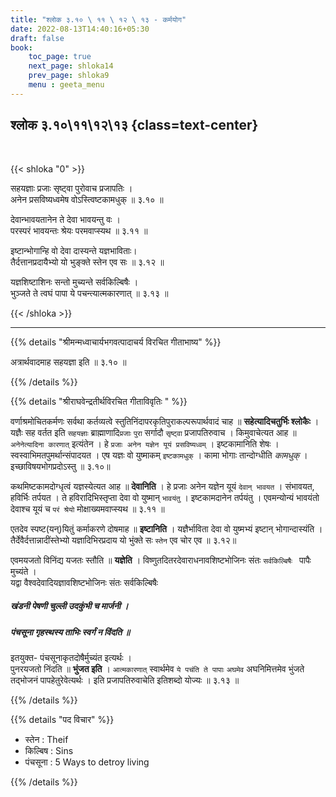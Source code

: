 ```yaml
---
title: "श्लोक ३.१० \ ११ \ १२ \ १३ - कर्मयोग"
date: 2022-08-13T14:40:16+05:30
draft: false
book:
    toc_page: true
    next_page: shloka14
    prev_page: shloka9
    menu : geeta_menu
---
```




## श्लोक ३.१०\११\१२\१३ {class=text-center}

<br/>

{{< shloka  "0"  >}}

सहयज्ञाः प्रजाः सृष्ट्वा पुरोवाच प्रजापतिः ।   
अनेन प्रसविष्यध्वमेष वोऽस्त्विष्टकामधुक् ॥ ३.१० ॥  

देवान्भावयतानेन ते देवा भावयन्तु वः ।  
परस्परं भावयन्तः श्रेयः परमवाप्स्यथ  ॥ ३.११ ॥  

इष्टान्भोगान्हि वो देवा दास्यन्ते यज्ञभाविताः।  
तैर्दत्तानप्रदायैभ्यो यो भुङ्क्ते स्तेन एव सः ॥ ३.१२ ॥  

यज्ञशिष्टाशिनः सन्तो मुच्यन्ते सर्वकिल्बिषैः ।    
भुञ्जते ते त्वघं पापा ये पचन्त्यात्मकारणात् ॥ ३.१३ ॥ 

{{< /shloka >}}

---


{{% details "श्रीमन्मध्वाचार्यभगवत्पादाचर्य विरचित  गीताभाष्य" %}}

अत्रार्थवादमाह सहयज्ञा इति  ॥ ३.१० ॥  

{{% /details %}}



{{% details "श्रीराघवेन्द्रतीर्थविरचित गीताविवृतिः " %}}

वर्णाश्रमोचितकर्मणः सर्वथा कर्तव्यत्वे 
स्तुतिनिंदापरकृतिपुराकल्परूपार्थवादं चाह ॥ 
**सहेत्यादिचतुर्भिः श्लोकैः** । यज्ञैः सह वर्तत इति `सहयज्ञाः` 
ब्राह्माणादि`प्रजाः` `पुरा` सर्गादौ `सृष्ट्वा` प्रजापतिरुवाच ।
किमुवाचेत्यत आह ॥ `अनेनेत्यादिना कारणात्` इत्यंतेन । 
हे `प्रजाः अनेन यज्ञेन यूयं प्रसविष्यध्वम्‌` ।
इष्टकामानिति शेषः । स्वस्वाभिमतपुमर्थान्संपादयत । एष
यज्ञः वो युष्माकम् `इष्टकामधुक्‌` । 
कामा भोगाः तान्दोग्धीति *कामधुक्*‌ । इच्छाविषयभोगप्रदोऽस्तु ॥ ३.१०॥   

कथमिष्टकामदोग्धृत्वं यज्ञस्येत्यत आह ॥ **देवानिति** । 
हे प्रजाः अनेन यज्ञेन यूयं `देवान्‌ भावयत` । 
संभावयत, हविर्भिः तर्पयत । 
ते हविरादिभिस्तृप्ता देवा वो युष्मान्‌ `भावयंतु` । 
इष्टकामदानेन तर्पयंतु । एवमन्योन्यं भावयंतो
देवाश्च यूयं च `परं श्रेयो` मोक्षाख्यमवाप्स्यथ 
॥ ३.११ ॥   

एतदेव स्पष्ट(यन्‌)यितुं कर्माकरणे दोषमाह ॥ **इष्टानिति** । 
यज्ञैर्भाविता देवा वो युष्मभ्यं इष्टान्‌ भोगान्दास्यंति । 
तैर्देवैर्दत्तान्नादींस्तेभ्यो यज्ञादिभिरप्रदाय 
यो भुंक्ते सः `स्तेन` एव चोर एव ॥ ३.१२॥   

एवमयजतो विनिंद्य यजतः स्तौति ॥ **यज्ञेति** । 
विष्णुतदितरदेवाराधनावशिष्टभोजिनः संतः `सर्वकिल्बिषैः `
पापैः मुच्यंते ।   
यद्वा वैश्वदेवादियज्ञावशिष्टभोजिनः संतः सर्वकिल्बिषैः 
##### खंडनी पेषणी चुल्ली उदकुंभी च मार्जनी । 
##### पंचसूना गृहस्थस्य ताभिः स्वर्गं न विंदति ॥ 
इतयुक्त- पंचसूनाकृतदोषैर्मुच्यंत इत्यर्थः ।  
पुनरयजतो निंदति ॥ **भुंजत इति** ।
`आत्मकारणात्` स्वार्थमेव `ये पचंति ते पापाः` `अघमेव` 
अघनिमित्तमेव भुंजते तद्भोजनं पापहेतुरेवेत्यर्थः । इति 
प्रजापतिरुवाचेति इतिशब्दो योज्यः ॥ ३.१३ ॥


{{% /details %}}



{{% details "पद विचार" %}}

- स्तेन : Theif
- किल्बिष : Sins
- पंचसूना : 5 Ways to detroy living

{{% /details %}}
